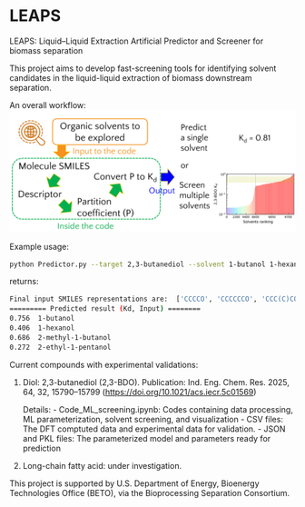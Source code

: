 # LEAPS

LEAPS: Liquid–Liquid Extraction Artificial Predictor and Screener for biomass separation

This project aims to develop fast-screening tools for identifying solvent candidates in the liquid-liquid extraction of biomass downstream separation. 

An overall workflow:
![An overall of the workflow](./TOC.png)

Example usage: 
```bash
python Predictor.py --target 2,3-butanediol --solvent 1-butanol 1-hexanol 2-methyl-1-butanol 2-ethyl-1-pentanol
```
returns:
```bash
Final input SMILES representations are:  ['CCCCO', 'CCCCCCO', 'CCC(C)CO', 'CCCC(CC)CO']
========= Predicted result (Kd, Input) ========
0.756  1-butanol
0.406  1-hexanol
0.686  2-methyl-1-butanol
0.272  2-ethyl-1-pentanol
```

Current compounds with experimental validations:

1. Diol: 2,3-butanediol (2,3-BDO). Publication: Ind. Eng. Chem. Res. 2025, 64, 32, 15790–15799 (https://doi.org/10.1021/acs.iecr.5c01569)
          
   Details:
       - Code_ML_screening.ipynb: Codes containing data processing, ML parameterization, solvent screening, and visualization
       - CSV files: The DFT comptuted data and experimental data for validation.
       - JSON and PKL files: The parameterized model and parameters ready for prediction

2. Long-chain fatty acid: under investigation.

This project is supported by U.S. Department of Energy, Bioenergy Technologies Office (BETO), via the Bioprocessing Separation Consortium. 
